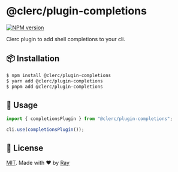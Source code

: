 # @clerc/plugin-completions

[![NPM version](https://img.shields.io/npm/v/@clerc/plugin-completions?color=a1b858&label=)](https://www.npmjs.com/package/@clerc/plugin-completions)

Clerc plugin to add shell completions to your cli.

## 📦 Installation

```bash
$ npm install @clerc/plugin-completions
$ yarn add @clerc/plugin-completions
$ pnpm add @clerc/plugin-completions
```

## 🚀 Usage

```ts
import { completionsPlugin } from "@clerc/plugin-completions";

cli.use(completionsPlugin());
```

## 📝 License

[MIT](../../LICENSE). Made with ❤️ by [Ray](https://github.com/so1ve)
